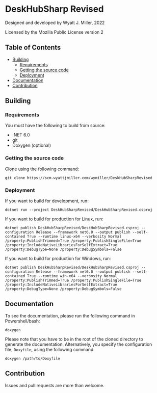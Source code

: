 # DeskHubSharp Revised

Designed and developed by Wyatt J. Miller, 2022

Licensed by the Mozilla Public License version 2

## Table of Contents

- [Building](#building)
  - [Requirements](#requirements)
  - [Getting the source code](#getting-the-source-code)
  - [Deployment](#deployment)
- [Documentation](#documentation)
- [Contribution](#contribution)

## Building

### Requirements

You must have the following to build from source:

- .NET 6.0
- git
- Doxygen (optional)

### Getting the source code

Clone using the following command:

`git clone https://scm.wyattjmiller.com/wymiller/DeskHubSharpRevised`

### Deployment

If you want to build for development, run:

`dotnet run --project DeskHubSharpRevised/DeskHubSharpRevised.csproj`

If you want to build for production for Linux, run:

`dotnet publish DeskHubSharpRevised/DeskHubSharpRevised.csproj --configuration Release --framework net6.0 --output publish --self-contained True --runtime linux-x64 --verbosity Normal /property:PublishTrimmed=True /property:PublishSingleFile=True /property:IncludeNativeLibrariesForSelfExtract=True /property:DebugType=None /property:DebugSymbols=False`

If you want to build for production for Windows, run:

`dotnet publish DeskHubSharpRevised/DeskHubSharpRevised.csproj --configuration Release --framework net6.0 --output publish --self-contained True --runtime win-x64 --verbosity Normal /property:PublishTrimmed=True /property:PublishSingleFile=True /property:IncludeNativeLibrariesForSelfExtract=True /property:DebugType=None /property:DebugSymbols=False`

## Documentation

To see the documentation, please run the following command in Powershell/bash:

`doxygen`

Please note that you have to be in the root of the cloned directory to generate the documentation. Alternatively, you specify the configuration file, `Doxyfile`, using the following command:

`doxygen /path/to/Doxyfile`

## Contribution

Issues and pull requests are more than welcome.
